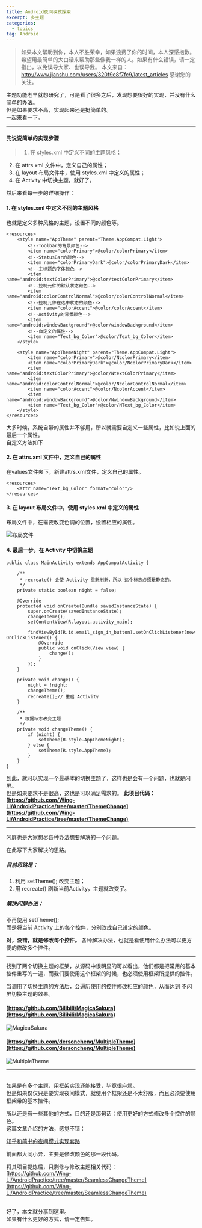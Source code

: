 ```yaml
---
title: Android夜间模式探索
excerpt: 多主题
categories:
  - topics
tag: Android  
---
```


> 如果本文帮助到你，本人不胜荣幸，如果浪费了你的时间，本人深感抱歉。
希望用最简单的大白话来帮助那些像我一样的人。如果有什么错误，请一定指出，以免误导大家、也误导我。
本文来自：http://www.jianshu.com/users/320f9e8f7fc9/latest_articles
感谢您的关注。

主题功能老早就想研究了，可是看了很多之后，发现想要很好的实现，并没有什么简单的办法。<br />
但是如果要求不高，实现起来还是挺简单的。<br />
一起来看一下。

***

#### 先说说简单的实现步骤

> 1. 在 styles.xml 中定义不同的主题风格；
2. 在 attrs.xml 文件中，定义自己的属性；
3. 在 layout 布局文件中，使用 styles.xml 中定义的属性；
4. 在 Activity 中切换主题，就好了。

然后来看每一步的详细操作：

#### 1. 在 styles.xml 中定义不同的主题风格
也就是定义多种风格的主题，设置不同的颜色等。

	<resources>
		<style name="AppTheme" parent="Theme.AppCompat.Light">
			<!--Toolbar的背景颜色-->
			<item name="colorPrimary">@color/colorPrimary</item>
			<!--StatusBar的颜色-->
			<item name="colorPrimaryDark">@color/colorPrimaryDark</item>
			<!--主标题的字体颜色-->
			<item name="android:textColorPrimary">@color/textColorPrimary</item>
			<!--控制元件的默认状态颜色-->
			<item name="android:colorControlNormal">@color/colorControlNormal</item>
			<!--控制元件在选中状态的颜色-->
			<item name="colorAccent">@color/colorAccent</item>
			<!--Activity的背景颜色-->
			<item name="android:windowBackground">@color/windowBackground</item>
			<!--自定义的属性-->
			<item name="Text_bg_Color">@color/Text_bg_Color</item>
		</style>

		<style name="AppThemeNight" parent="Theme.AppCompat.Light">
			<item name="colorPrimary">@color/NcolorPrimary</item>
			<item name="colorPrimaryDark">@color/NcolorPrimaryDark</item>
			<item name="android:textColorPrimary">@color/NtextColorPrimary</item>
			<item name="android:colorControlNormal">@color/NcolorControlNormal</item>
			<item name="colorAccent">@color/NcolorAccent</item>
			<item name="android:windowBackground">@color/NwindowBackground</item>
			<item name="Text_bg_Color">@color/NText_bg_Color</item>
		</style>
	</resources>

大多时候，系统自带的属性并不够用，所以就需要自定义一些属性，比如说上面的最后一个属性。<br />
自定义方法如下

#### 2. 在 attrs.xml 文件中，定义自己的属性
在values文件夹下，新建attrs.xml文件，定义自己的属性。

    <resources>
        <attr name="Text_bg_Color" format="color"/>
    </resources>

#### 3. 在 layout 布局文件中，使用 styles.xml 中定义的属性
布局文件中，在需要改变色调的位置，设置相应的属性。

![布局文件](http://upload-images.jianshu.io/upload_images/1689895-283493d74dab59c8.png?imageMogr2/auto-orient/strip%7CimageView2/2/w/1240)

#### 4. 最后一步，在 Activity 中切换主题

	public class MainActivity extends AppCompatActivity {

		/**
		 * recreate() 会使 Activity 重新刷新，所以 这个标志必须是静态的。
		 */
		private static boolean night = false;

		@Override
		protected void onCreate(Bundle savedInstanceState) {
			super.onCreate(savedInstanceState);
			changeTheme();
			setContentView(R.layout.activity_main);

			findViewById(R.id.email_sign_in_button).setOnClickListener(new OnClickListener() {
				@Override
				public void onClick(View view) {
					change();
				}
			});
		}

		private void change() {
			night = !night;
			changeTheme();
			recreate();// 重启 Activity
		}

		/**
		 * 根据标志改变主题
		 */
		private void changeTheme() {
			if (night) {
				setTheme(R.style.AppThemeNight);
			} else {
				setTheme(R.style.AppTheme);
			}
		}
	}


到此，就可以实现一个最基本的切换主题了，这样也是会有一个问题，也就是闪屏。<br />
但是如果要求不是很高，这也是可以满足需求的。
**此项目代码：<br />
[https://github.com/Wing-Li/AndroidPractice/tree/master/ThemeChange](https://github.com/Wing-Li/AndroidPractice/tree/master/ThemeChange)**

<hr />

闪屏也是大家想尽各种办法想要解决的一个问题。

在此写下大家解决的思路。

##### 目前思路是：
1. 利用 setTheme(); 改变主题；
2. 用 recreate() 刷新当前Activity，主题就改变了。

##### 解决闪屏办法：
不再使用 setTheme();<br />
而是将当前 Activity 上的每个控件，分别改成自己设定的颜色。

**对，没错，就是修改每个控件。**
各种解决办法，也就是看使用什么办法可以更方便的修改多个控件。

<hr />

找到了两个切换主题的框架，从源码中很明显的可以看出，他们都是把常用的基本控件重写的一遍，而我们要使用这个框架的时候，也必须使用框架所提供的控件。

当调用了切换主题的方法后，会遍历使用的控件修改相应的颜色，从而达到 不闪屏切换主题的效果。

#### [https://github.com/Bilibili/MagicaSakura](https://github.com/Bilibili/MagicaSakura)
![MagicaSakura](http://upload-images.jianshu.io/upload_images/1689895-1ea07887ba074415.png?imageMogr2/auto-orient/strip%7CimageView2/2/w/1240)

#### [https://github.com/dersoncheng/MultipleTheme](https://github.com/dersoncheng/MultipleTheme)
![MultipleTheme](http://upload-images.jianshu.io/upload_images/1689895-662337e7a8eccd0d.png?imageMogr2/auto-orient/strip%7CimageView2/2/w/1240)

<hr />

<br />
如果是有多个主题，用框架实现还能接受，毕竟很麻烦。<br />
但是如果仅仅只是要实现夜间模式，就使用个框架还是不太舒服，而且必须要使用框架带的基本控件。

所以还是有一些其他的方式，目的还是那句话：使用更好的方式修改多个控件的颜色。<br />
这篇文章介绍的方法，感觉不错：

[知乎和简书的夜间模式实现套路](http://www.jianshu.com/p/3b55e84742e5)

前面都大同小异，主要是修改颜色的那一段代码。


将其项目提炼后，只剩修与修改主题相关代码：<br />
[https://github.com/Wing-Li/AndroidPractice/tree/master/SeamlessChangeTheme](https://github.com/Wing-Li/AndroidPractice/tree/master/SeamlessChangeTheme)

<br />
好了，本文就分享到这里。<br />
如果有什么更好的方式，请一定告知。